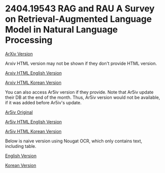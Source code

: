 # 2404.19543 RAG and RAU A Survey on Retrieval-Augmented Language Model in Natural Language Processing

[ArXiv Version](https://arxiv.org/abs/2404.19543)

Arxiv HTML version may not be shown if they don't provide HTML version.

[Arxiv HTML English Version](https://raw.githack.com/kh-kim/arxiv-translator/master/papers/2404.19543/paper.raw.en.html)

[Arxiv HTML Korean Version](https://raw.githack.com/kh-kim/arxiv-translator/master/papers/2404.19543/paper.raw.ko.html)

You can also access Ar5iv version if they provide.
Note that Ar5iv update their DB at the end of the month.
Thus, Ar5iv version would not be available, if it was added before Ar5iv's update.

[Ar5iv Original](https://ar5iv.org/abs/2404.19543)

[Ar5iv HTML English Version](https://raw.githack.com/kh-kim/arxiv-translator/master/papers/2404.19543/paper.ar5iv.en.html)

[Ar5iv HTML Korean Version](https://raw.githack.com/kh-kim/arxiv-translator/master/papers/2404.19543/paper.ar5iv.ko.html)

Below is naive version using Nougat OCR, which only contains text, including table.

[English Version](https://raw.githack.com/kh-kim/arxiv-translator/master/papers/2404.19543/paper.en.html)

[Korean Version](https://raw.githack.com/kh-kim/arxiv-translator/master/papers/2404.19543/paper.ko.html)